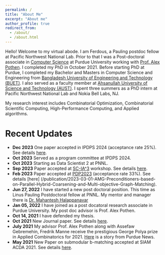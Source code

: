 ```yaml
---
permalink: /
title: "About Me"
excerpt: "About me"
author_profile: true
redirect_from: 
  - /about/
  - /about.html
---
```


Hello! Welcome to my virtual abode. I am Ferdous, a Pauling postdoc fellow at Pacific Northwest National Lab. Prior to that I was a Post-doctoral  associate in [Computer Science](https://cs.purdue.edu) at Purdue University working with [Prof. Alex Pothen](https://www.cs.purdue.edu/homes/apothen/). I completed my PhD in October 2021.  Before starting PhD at Purdue, I completed my Bachelor and Masters in Computer Science and Engineering from [Bangladesh University of Engineering and Technology (BUET)](https://cse.buet.ac.bd/). I also served as a faculty member at [Ahsanullah University of Science and Technology (AUST)](https://www.aust.edu/cse). I spent three summers as a PhD intern at Pacific Northwest National Lab and Nokia Bell Labs, NJ.

My research interest includes Combinatorial Optimization, Combinatorial Scientific Computing, High-Performance Computing, and Applied algorithms.

Recent Updates
=====
* **Dec 2023** One paper accepted in IPDPS 2024 (acceptance rate 25%). See details [here](/publication/2024-02-01-Picasso-Memory-Efficient-Graph-Coloring-Using-Palettes-With-Applications-in-Quantum-Computing).
* **Oct 2023** Served as a program committee at IPDPS 2024.
* **Oct 2023** Starting as Data Scientist 2 at PNNL.
* **Sep 2023** Paper accepted at [SC-IA^3](https://hpc.pnl.gov/IA3/) workshop. See details [here](/publication/2023-11-01-cuAlign-Scalable-Network-Alignment-on-GPU-Accelerators). 
* **Feb 2023** Paper accepted at [PDP2023](https://www.pdp2023.org/) (acceptance rate 33%). See details [here] (/publication/2023-03-01-AMG-Preconditioners-based-on-Parallel-Hybrid-Coarsening-and-Multi-objective-Graph-Matching).
* **Jun 27, 2022** I have started a new post doctoral position. This time as Linus Pauling Postdoctoral fellow at PNNL. My mentor and manager there is [Dr. Mahantesh Halappanavar](https://www.pnnl.gov/people/mahantesh-halappanavar)
* **Jan 05, 2022** I have joined as a post docatoral research associate in Purdue University. My post doc advisor is Prof. Alex Pothen.
* **Oct 14, 2021** I have defended my thesis. 
* **Oct 2021** New Journal paper. See details [here](/publication/2021-09-30-Exagraph).
* **July 2021** My advisor Prof. Alex Pothen along with  Assefaw Gebremehin, Fredrik Manne receive the prestigious George Polya prize in Applied Combinatorics for 2021. [Here](https://www.cs.purdue.edu/news/articles/2021/pothen_p%C3%B3lya.html) is a story from Purdue News.
* **May 2021** New Paper on submodular b-matching accepted at SIAM ACDA 2021. See details [here](/publication/2021-01-01-A-Parallel-Approximation-Algorithm-for-Maximizing-Submodular-b-Matching).
